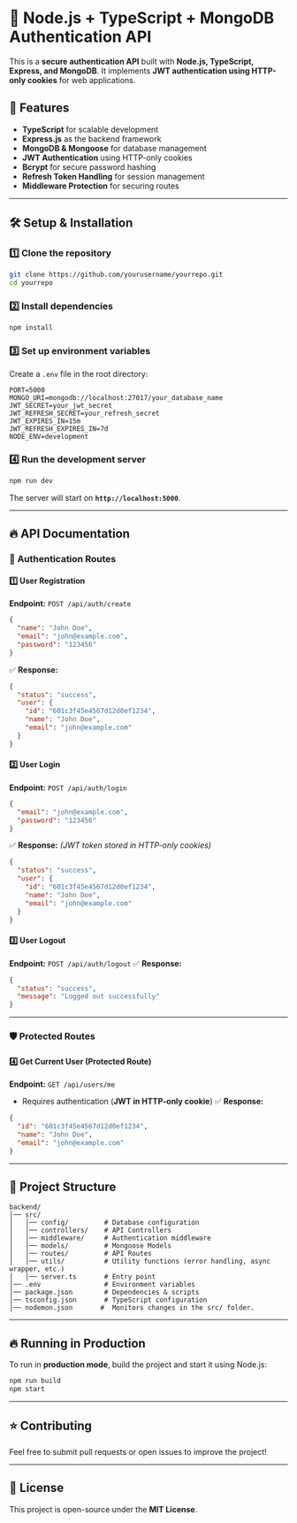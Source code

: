 # 🚀 Node.js + TypeScript + MongoDB Authentication API

This is a **secure authentication API** built with **Node.js, TypeScript, Express, and MongoDB**. It implements **JWT authentication using HTTP-only cookies** for web applications.

## 📌 Features
- **TypeScript** for scalable development
- **Express.js** as the backend framework
- **MongoDB & Mongoose** for database management
- **JWT Authentication** using HTTP-only cookies
- **Bcrypt** for secure password hashing
- **Refresh Token Handling** for session management
- **Middleware Protection** for securing routes

---

## 🛠️ Setup & Installation
### 1️⃣ **Clone the repository**
```bash
git clone https://github.com/yourusername/yourrepo.git
cd yourrepo
```

### 2️⃣ **Install dependencies**
```bash
npm install
```

### 3️⃣ **Set up environment variables**
Create a `.env` file in the root directory:
```env
PORT=5000
MONGO_URI=mongodb://localhost:27017/your_database_name
JWT_SECRET=your_jwt_secret
JWT_REFRESH_SECRET=your_refresh_secret
JWT_EXPIRES_IN=15m
JWT_REFRESH_EXPIRES_IN=7d
NODE_ENV=development
```

### 4️⃣ **Run the development server**
```bash
npm run dev
```
The server will start on **`http://localhost:5000`**.

---

## 🔥 API Documentation
### 🔑 **Authentication Routes**

#### 1️⃣ **User Registration**
**Endpoint:** `POST /api/auth/create`
```json
{
  "name": "John Doe",
  "email": "john@example.com",
  "password": "123456"
}
```
✅ **Response:**
```json
{
  "status": "success",
  "user": {
    "id": "601c3f45e4567d12d0ef1234",
    "name": "John Doe",
    "email": "john@example.com"
  }
}
```

#### 2️⃣ **User Login**
**Endpoint:** `POST /api/auth/login`
```json
{
  "email": "john@example.com",
  "password": "123456"
}
```
✅ **Response:** *(JWT token stored in HTTP-only cookies)*
```json
{
  "status": "success",
  "user": {
    "id": "601c3f45e4567d12d0ef1234",
    "name": "John Doe",
    "email": "john@example.com"
  }
}
```

#### 3️⃣ **User Logout**
**Endpoint:** `POST /api/auth/logout`
✅ **Response:**
```json
{
  "status": "success",
  "message": "Logged out successfully"
}
```

---

### 🛡 **Protected Routes**

#### 4️⃣ **Get Current User (Protected Route)**
**Endpoint:** `GET /api/users/me`
- Requires authentication (**JWT in HTTP-only cookie**)
✅ **Response:**
```json
{
  "id": "601c3f45e4567d12d0ef1234",
  "name": "John Doe",
  "email": "john@example.com"
}
```


---

## 📂 Project Structure
```
backend/
│── src/
│   │── config/         # Database configuration
│   │── controllers/    # API Controllers
│   │── middleware/     # Authentication middleware
│   │── models/         # Mongoose Models
│   │── routes/         # API Routes
│   │── utils/          # Utility functions (error handling, async wrapper, etc.)
│   │── server.ts       # Entry point
│── .env                # Environment variables
│── package.json        # Dependencies & scripts
│── tsconfig.json       # TypeScript configuration
│── nodemon.json       #  Monitors changes in the src/ folder.
```

---

## 🔥 Running in Production
To run in **production mode**, build the project and start it using Node.js:
```bash
npm run build
npm start
```

---


## ⭐ Contributing
Feel free to submit pull requests or open issues to improve the project!

---

## 📄 License
This project is open-source under the **MIT License**.

